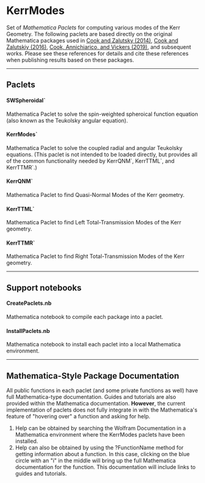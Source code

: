 # KerrModes
Set of *Mathematica Paclets* for computing various modes of the Kerr Geometry.
The following paclets are based directly on the original Mathematica packages used in [Cook and Zalutsky (2014)](https://journals.aps.org/prd/abstract/10.1103/PhysRevD.90.124021), [Cook and Zalutskiy (2016)](https://journals.aps.org/prd/abstract/10.1103/PhysRevD.94.104074), [Cook, Annichiarico, and Vickers (2019)](https://journals.aps.org/prd/abstract/10.1103/PhysRevD.99.024008), and subsequent works.  Please see these references for details and cite these references when publishing results based on these packages.

---
## Paclets

#### SWSpheroidal\`
Mathematica Paclet to solve the spin-weighted spheroical function equation (also known as the Teukolsky angular equation).

#### KerrModes\`
Mathematica Paclet to solve the coupled radial and angular Teukolsky equations.  (This paclet is not intended to be loaded directly, but provides all of the common functionality needed by KerrQNM\`, KerrTTML\`, and KerrTTMR\`.)

#### KerrQNM\`
Mathematica Paclet to find Quasi-Normal Modes of the Kerr geometry.

#### KerrTTML\`
Mathematica Paclet to find Left Total-Transmission Modes of the Kerr geometry.

#### KerrTTMR\`
Mathematica Paclet to find Right Total-Transmission Modes of the Kerr geometry.

---
## Support notebooks

#### CreatePaclets.nb
Mathematica notebook to compile each package into a paclet.

#### InstallPaclets.nb
Mathematica notebook to install each paclet into a local Mathematica environment.

---
## Mathematica-Style Package Documentation

All public functions in each paclet (and some private functions as well) have full Mathematica-type documentation.  Guides and tutorials are also provided within the Mathematica documentation.  **However**, the current implementation of paclets does not fully integrate in with the Mathematica's feature of "hovering over" a function and asking for help.  
1) Help can be obtained by searching the Wolfram Documentation in a Mathematica environment where the KerrModes paclets have been installed.
2) Help can also be obtained by using the ?FunctionName method for getting information about a function.  In this case, clicking on the blue circle with an "i" in the middle will bring up the full Mathematica documentation for the function.  This documentation will include links to guides and tutorials.
